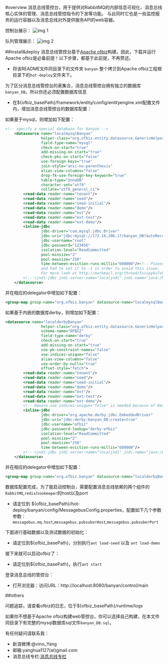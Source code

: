 #overview
消息总线管控台，用于提供对RabbitMQ的内部信息可视化、消息总线核心实体的管理、消息总线管控指令的下发等功能。
与此同时它也是一些监控服务的运行容器以及消息总线对外提供服务API的web容器。

控制台展示：
![img 1][1]

队列管理展示：
![img 2][2]


##install&deploy
消息总线管控台基于[Apache ofbiz](https://ofbiz.apache.org/)构建。因此，下载并运行Apache ofbiz是必备前提！以下步骤，都基于此前提，不再赘述。

* 将该README文件同目录下的文件夹 `banyan` 整个拷贝到Apache ofbiz工程根目录下的`hot-deploy`文件夹下。

为了区分消息总线管控台的表集合，消息总线管控台拥有独立的数据库`banyan_DB`。所以你还必须配置数据库信息

* 在${ofbiz_basePath}/framework/entity/config/entityengine.xml配置文件内，增加消息总线管控台的数据库配置：

如果基于mysql，则增加如下配置：

```xml
<!-- specify a special database for banyan -->
    <datasource name="localmysqlBanyan"
                helper-class="org.ofbiz.entity.datasource.GenericHelperDAO"
                field-type-name="mysql"
                check-on-start="true"
                add-missing-on-start="true"
                check-pks-on-start="false"
                use-foreign-keys="true"
                join-style="ansi-no-parenthesis"
                alias-view-columns="false"
                drop-fk-use-foreign-key-keyword="true"
                table-type="InnoDB"
                character-set="utf8"
                collate="utf8_general_ci">
        <read-data reader-name="tenant"/>
        <read-data reader-name="seed"/>
        <read-data reader-name="seed-initial"/>
        <read-data reader-name="demo"/>
        <read-data reader-name="ext"/>
        <read-data reader-name="ext-test"/>
        <read-data reader-name="ext-demo"/>
        <inline-jdbc
                jdbc-driver="com.mysql.jdbc.Driver"
                jdbc-uri="jdbc:mysql://172.16.206.17/banyan_DB?autoReconnect=true"
                jdbc-username="root"
                jdbc-password="123456"
                isolation-level="ReadCommitted"
                pool-minsize="2"
                pool-maxsize="250"
                time-between-eviction-runs-millis="600000"/><!-- Please note that at least one person has experienced a problem with this value with MySQL
                and had to set it to -1 in order to avoid this issue.
                For more look at http://markmail.org/thread/5sivpykv7xkl66px and http://commons.apache.org/dbcp/configuration.html-->
        <!-- <jndi-jdbc jndi-server-name="localjndi" jndi-name="java:/MySqlDataSource" isolation-level="Serializable"/> -->
    </datasource>
``` 	
 
并在相应的delegator中增加如下配置：

```xml
<group-map group-name="org.ofbiz.banyan" datasource-name="localmysqlBanyan" />
```

如果基于内嵌的数据库derby，则增加如下配置：

```xml
<datasource name="localderbyBanyan"
                helper-class="org.ofbiz.entity.datasource.GenericHelperDAO"
                schema-name="OFBIZ"
                field-type-name="derby"
                check-on-start="true"
                add-missing-on-start="true"
                use-pk-constraint-names="false"
                use-indices-unique="false"
                alias-view-columns="false"
                use-order-by-nulls="true"
                offset-style="fetch">
        <read-data reader-name="tenant"/>
        <read-data reader-name="seed"/>
        <read-data reader-name="seed-initial"/>
        <read-data reader-name="demo"/>
        <read-data reader-name="ext"/>
        <read-data reader-name="ext-test"/>
        <read-data reader-name="ext-demo"/>
        <!-- beware use-indices-unique="false" is needed because of Derby bug with null values in a unique index -->
        <inline-jdbc
                jdbc-driver="org.apache.derby.jdbc.EmbeddedDriver"
                jdbc-uri="jdbc:derby:banyan_DB;create=true"
                jdbc-username="ofbiz"
                jdbc-password-lookup="derby-ofbiz"
                isolation-level="ReadCommitted"
                pool-minsize="2"
                pool-maxsize="250"
                time-between-eviction-runs-millis="600000"/>
        <!-- <jndi-jdbc jndi-server-name="localjndi" jndi-name="java:/DerbyDataSource" isolation-level="ReadCommitted"/> -->
    </datasource>
```

并在相应的delegator中增加如下配置：

```xml
<group-map group-name="org.ofbiz.banyan" datasource-name="localderbyBanyan" />
```

数据库配置完成，为了能启动控制台，需要配置消息总线依赖的两个组件的 `RabbitMQ`,`redis`/`zookeeper`的host以及port

* 请定位到 ${ofbiz_basePath}/hot-deploy/banyan/config/MessagebusConfig.properties，配置如下几个参数参数：`messagebus.mq.host`,`messagebus.pubsuberHost`,`messagebus.pubsuberPort`

下面进行基础数据以及测试数据的初始化：

* 请定位到${ofbiz_basePath}，分别执行`ant load-seed` 以及 `ant load-demo`

接下来就可以启动ofbiz了：

* 请定位到${ofbiz_basePath}，执行`ant start` 

登录消息总线的管控台：

* 打开浏览器：访问URL：http://localhost:8080/banyan/control/main

##others

问题追踪，请查看ofbiz的日志，位于${ofbiz_basePath}/runtime/logs

如果你不想基于Apache ofbiz构建web管控台，你可以选择自己构建，在本文件同目录下有完整的mysql数据库sql文件`banyan_DB.sql`。

有任何疑问请联系我：

* 新浪微博:@vino_Yang
* 邮箱:yanghua1127(at)gmail.com
* 消息总线专栏:[消息总线专栏](http://blog.csdn.net/yanghua_kobe/article/category/2898357)

[1]:https://raw.githubusercontent.com/yanghua/banyan/master/screenshots/overview/webconsole-dashboard.png
[2]:https://raw.githubusercontent.com/yanghua/banyan/master/screenshots/overview/webconsole-queueManage.png

